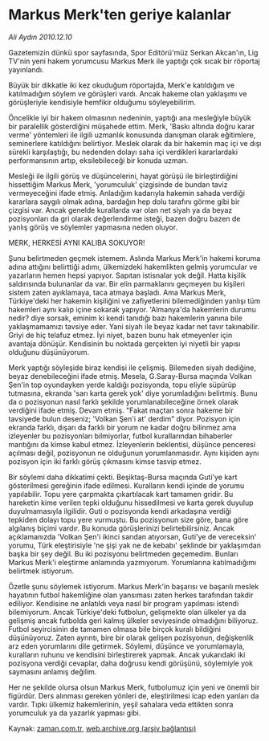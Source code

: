 # Markus Merk'ten geriye kalanlar

*Ali Aydın 2010.12.10*

<td class="columnist-detail">
<p>Gazetemizin dünkü spor sayfasında, Spor Editörü'müz  Serkan Akcan'ın, Lig TV'nin yeni hakem yorumcusu Markus Merk ile yaptığı çok sıcak bir röportaj yayınlandı.</p>
<p><p>Büyük bir dikkatle iki kez okuduğum röportajda, Merk'e katıldığım ve katılmadığım söylem ve görüşleri vardı. Ancak hakeme olan yaklaşımı ve görüşleriyle kendisiyle hemfikir olduğumu söyleyebilirim.
<p>Öncelikle iyi bir hakem olmasının nedeninin, yaptığı ana mesleğiyle büyük bir paralellik gösterdiğini müşahede ettim. Merk, 'Baskı altında doğru karar verme' yöntemleri ile ilgili uzmanlık konusunda danışman olarak eğitimlere, seminerlere katıldığını belirtiyor. Meslek olarak da bir hakemin maç içi ve dışı sürekli karşılaştığı, bu nedenden dolayı saha içi verdikleri kararlardaki performansının artıp, eksilebileceği bir konuda uzman.
<p>Mesleği ile ilgili görüş ve düşüncelerini, hayat görüşü ile birleştirdiğini hissettiğim Markus Merk, 'yorumculuk' çizgisinde de bundan taviz vermeyeceğini ifade etmiş. Anladığım kadarıyla hakemin sahada verdiği kararlara saygılı olmak adına, bardağın hep dolu tarafını görme gibi bir çizgisi var. Ancak genelde kurallarda var olan net siyah ya da beyaz pozisyonları da gri olarak değerlendirme isteği, bazen doğru bazen de yanlış görüş ve söylemler yapmasına neden oluyor.
<p>MERK, HERKESİ AYNI KALIBA SOKUYOR!
<p>Şunu belirtmeden geçmek istemem. Aslında Markus Merk'in hakemi koruma adına attığını belirttiği adımı, ülkemizdeki hakemlikten gelmiş yorumcular ve yazarların hemen hepsi yapıyor. Sapıtan istisnalar yok değil. Hatta kişilik saldırısında bulunanlar da var. Bir elin parmaklarını geçmeyen bu kişileri sistem zaten ayıklamaya, taca atmaya başladı. Ama Markus Merk, Türkiye'deki her hakemin kişiliğini ve zafiyetlerini bilemediğinden yanlışı tüm hakemleri aynı kalıp içine sokarak yapıyor. 'Almanya'da hakemlerin durumu nedir? diye sorsak, eminim ki kendi tanıdığı bazı hakemlerin yanına bile yaklaşmamamızı tavsiye eder. Yani siyah ile beyaz kadar net tavır takınabilir. Griyi de hiç telafuz etmez. İyi niyet, bazen bunu hak etmeyenler için avantaja dönüşür. Kendisinin bu noktada gerçekten iyi niyetli bir yapısı olduğunu düşünüyorum.
<p>Merk yaptığı söyleşide biraz kendisi ile çelişmiş. Bilemeden siyah dediğine, beyaz denebileceğini ifade etmiş. Mesela, G.Saray-Bursa maçında Volkan Şen'in top oyundayken yerde kaldığı pozisyonda, topu eliyle süpürüp tutmasına, ekranda 'sarı karta gerek yok' diye yorumladığını belirtmiş. Bunu da o pozisyonun nasıl farklı şekilde yorumlanabileceğine örnek olarak verdiğini ifade etmiş. Devam etmiş. "Fakat maçtan sonra hakeme bir tavsiyede bulun deseniz; 'Volkan Şen'i at' derdim" diyor. Pozisyon için ekranda farklı, dışarı da farklı bir yorum ne kadar doğru bilinmez ama izleyenler bu pozisyonları bilmiyorlar, futbol kurallarından bihaberler mantığını da kimse kabul etmez. İzleyenlerin beklentisi, düşünce penceresi açılması değil, pozisyonun ne olduğunun yorumlanmasıdır. Aynı kişiden aynı pozisyon için iki farklı görüş çıkmasını kimse tasvip etmez.
<p>Bir söylemi daha dikkatimi çekti. Beşiktaş-Bursa maçında Guti'ye kart gösterilmesi gereğinin ifade edilmesi. Kuralların kendi içinde de yorumu yapılabilir. Topu yere çarpmakta çıkartılacak kart tamamen gridir. Bu hareketin kime verilen tepki olduğunu hissedilmesi ve karta gerek duyulup duyulmamasıyla ilgilidir. Guti o pozisyonda kendi arkadaşına verdiği tepkiden dolayı topu yere vurmuştu. Bu pozisyonun size göre, bana göre algılanış biçimi vardır. Bu konuda görüşlerinizi belirtebilirsiniz. Ancak açıklamanızda 'Volkan Şen'i ikinci sarıdan atıyorsan, Guti'ye de vereceksin' yorumu, Türk eleştirisiyle 'ne şişi yak ne de kebabı' şeklinde bir yaklaşımdan başka bir şey değil. Bu iki pozisyonu belirtmeden geçemedim. Bunları Markus Merk'i eleştirme anlamında yazmıyorum. Yorumlarına katılmadığımı belirtmek istiyorum.
<p>Özetle şunu söylemek istiyorum. Markus Merk'in başarısı ve başarılı meslek hayatının futbol hakemliğine olan yansıması zaten herkes tarafından takdir ediliyor. Kendisine ne anlatıldı veya nasıl bir program yapılması istendi bilemiyorum. Ancak Türkiye'deki futbolun, gelişmekte olan ülkeler ya da gelişmiş ancak futbolda geri kalmış ülkeler seviyesinde olmadığını biliyoruz. Futbol seyircisinin de tamamen olmasa bile birçok kuralı bildiğini düşünüyoruz. Zaten ayrıntı, bire bir olarak gelişen pozisyonun, değişkenlik arz eden yorumlarını dile getirmek. Söylemi, düşünce ve yorumlamayla, kuralların ruhunu ve kendisini birleştirerek yapmak. Ancak yukarıdaki iki pozisyona verdiği cevaplar, daha doğrusu kendi görüşünü, söylemiyle yok saymasını anlamış değilim.
<p>Her ne şekilde olursa olsun Markus Merk, futbolumuz için yeni ve önemli bir figürdür. Ders alınması gereken yönleri de, eleştirilmesi icap eden yanları da vardır. Tıpkı ülkemiz hakemlerinin, yeşil sahalara veda ettikten sonra yorumculuk ya da yazarlık yapması gibi.
<p></p>
<a href="http://web.archive.org/web/20101211032020/mailto:aliaydin@zaman.com.tr">
</a></p></p></p></p></p></p></p></p></p></p></td>

Kaynak: [zaman.com.tr](http://zaman.com.tr/yazar.do?yazino=1063240), [web.archive.org (arşiv bağlantısı)](http://web.archive.org/web/20101211032020/http://zaman.com.tr:80/yazar.do?yazino=1063240)
